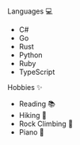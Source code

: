 Languages 💻
- C#
- Go
- Rust
- Python
- Ruby
- TypeScript

Hobbies ✨
- Reading 📚
- Hiking 🥾
- Rock Climbing 🧗
- Piano 🎹
